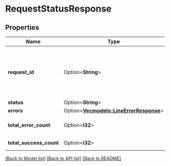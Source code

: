 # RequestStatusResponse

## Properties

Name | Type | Description | Notes
------------ | ------------- | ------------- | -------------
**request_id** | Option<**String**> | A Gong request reference Id, generated for this request. Can be used for troubleshooting purposes. | [optional]
**status** | Option<**String**> | Request status | [optional]
**errors** | Option<[**Vec<models::LineErrorResponse>**](LineErrorResponse.md)> |  | [optional]
**total_error_count** | Option<**i32**> | Number of objects that failed parsing | [optional]
**total_success_count** | Option<**i32**> | Number of valid objects | [optional]

[[Back to Model list]](../README.md#documentation-for-models) [[Back to API list]](../README.md#documentation-for-api-endpoints) [[Back to README]](../README.md)


